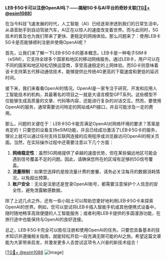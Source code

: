 **LEB卡5G卡可以注册OpenAI吗？——揭秘5G卡与AI平台的奇妙关联[[TG💪+ @esim1088](https://t.me/s/esim1088)]**

在当今科技飞速发展的时代，人工智能（AI）已经逐渐渗透到我们的日常生活中。从语音助手到自动驾驶汽车，AI正在以惊人的速度改变着世界。而与此同时，5G技术的普及也为我们带来了更快、更稳定的网络体验。那么问题来了：使用LEB卡5G卡是否能够顺利注册并使用OpenAI呢？

首先，让我们来了解一下LEB卡5G卡的基本概念。LEB卡是一种电子SIM卡（eSIM），它支持全球多个国家和地区的移动网络服务。通过LEB卡，用户可以在不同的国家和地区轻松切换运营商，享受高速稳定的上网体验。而5G卡则意味着该卡支持第五代移动通信技术，能够提供比传统4G更高的下载速度和更低的延迟时间。

接下来，我们来看看OpenAI的情况。OpenAI是一家专注于研究、开发和应用人工智能技术的机构，其最著名的项目之一就是大语言模型GPT系列。这些模型不仅能够生成高质量的文章、代码等内容，还能进行复杂的对话交互。然而，要使用OpenAI的服务，通常需要访问特定的网站或API接口，并且可能涉及一定的费用。

那么，问题的关键在于：LEB卡5G卡能否满足OpenAI对网络环境的要求？答案是肯定的！只要您的设备支持eSIM功能，并且已经成功激活了LEB卡5G卡的服务，理论上就可以通过任何支持互联网连接的应用程序或浏览器访问OpenAI的相关页面。当然，在实际操作过程中还需要注意以下几个方面：

1. **网络稳定性**：虽然5G网络提供了卓越的速度优势，但在某些偏远地区可能会遇到信号覆盖不足的问题。因此，请确保您所在的区域有足够的5G信号覆盖。
2. **流量限制**：如果您选择的是按流量计费的套餐，请务必关注每月的数据消耗情况，以免超出预算。
3. **账户安全**：无论是注册还是登录OpenAI账号，都需要注意保护个人信息的安全性，避免泄露敏感数据。

除了上述几点之外，还有一些小贴士可以帮助您更好地利用LEB卡5G卡来探索OpenAI的世界。例如，您可以尝试将LEB卡插入智能手机或其他便携式设备中，随时随地畅享高效便捷的人工智能服务；或者利用LEB卡提供的多国漫游功能，在旅行途中也能保持与OpenAI的良好连接。

总之，LEB卡5G卡完全可以胜任注册和使用OpenAI的任务。只要您具备基本的技术知识并遵循相关指南，就能轻松开启一段充满无限可能的AI之旅。希望这篇文章能为大家带来启发，并激发更多人去尝试这项令人兴奋的新技术组合！

[[TG💪+ @esim1088](https://t.me/s/esim1088) ![Image](https://i.postimg.cc/4NQfJmqS/Snipaste-2025-05-13-00-14-12.png)]